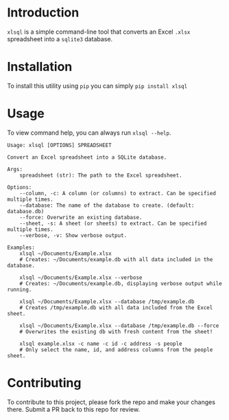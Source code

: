 # Introduction
`xlsql` is a simple command-line tool that converts an Excel `.xlsx` spreadsheet into a `sqlite3` database.

# Installation
To install this utility using `pip` you can simply `pip install xlsql`

# Usage
To view command help, you can always run `xlsql --help`.

```
Usage: xlsql [OPTIONS] SPREADSHEET

Convert an Excel spreadsheet into a SQLite database.

Args:
    spreadsheet (str): The path to the Excel spreadsheet.

Options:
    --column, -c: A column (or columns) to extract. Can be specified multiple times.
    --database: The name of the database to create. (default: database.db)
    --force: Overwrite an existing database.
    --sheet, -s: A sheet (or sheets) to extract. Can be specified multiple times.
    --verbose, -v: Show verbose output.

Examples:
    xlsql ~/Documents/Example.xlsx
    # Creates: ~/Documents/example.db with all data included in the database.

    xlsql ~/Documents/Example.xlsx --verbose
    # Creates: ~/Documents/example.db, displaying verbose output while running.

    xlsql ~/Documents/Example.xlsx --database /tmp/example.db
    # Creates /tmp/example.db with all data included from the Excel sheet.

    xlsql ~/Documents/Example.xlsx --database /tmp/example.db --force
    # Overwrites the existing db with fresh content from the sheet!

    xlsql example.xlsx -c name -c id -c address -s people
    # Only select the name, id, and address columns from the people sheet.
```

# Contributing
To contribute to this project, please fork the repo and make your changes there.  Submit a PR back to this repo for review.
